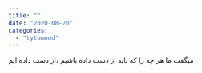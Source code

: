 ```yaml
---
title: ""
date: "2020-08-20"
categories: 
  - "tytomood"
---
```


میگفت ما هر چه را که باید از دست داده باشیم ،از دست داده ایم
